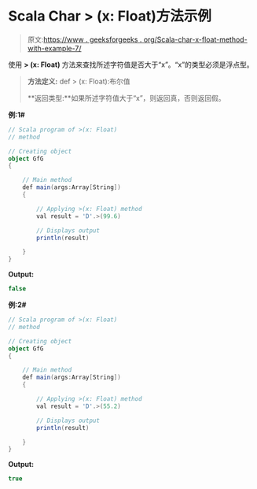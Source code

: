 # Scala Char > (x: Float)方法示例

> 原文:[https://www . geeksforgeeks . org/Scala-char-x-float-method-with-example-7/](https://www.geeksforgeeks.org/scala-char-x-float-method-with-example-7/)

使用 **> (x: Float)** 方法来查找所述字符值是否大于“x”。“x”的类型必须是浮点型。

> **方法定义:** def > (x: Float):布尔值
> 
> **返回类型:**如果所述字符值大于“x”，则返回真，否则返回假。

**例:1#**

```scala
// Scala program of >(x: Float)
// method

// Creating object
object GfG
{ 

    // Main method
    def main(args:Array[String])
    {

        // Applying >(x: Float) method 
        val result = 'D'.>(99.6)

        // Displays output
        println(result)

    }
} 
```

**Output:**

```scala
false

```

**例:2#**

```scala
// Scala program of >(x: Float)
// method

// Creating object
object GfG
{ 

    // Main method
    def main(args:Array[String])
    {

        // Applying >(x: Float) method
        val result = 'D'.>(55.2)

        // Displays output
        println(result)

    }
} 
```

**Output:**

```scala
true

```